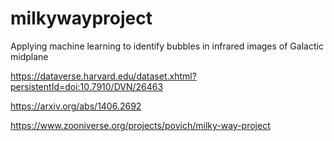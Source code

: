 # milkywayproject
Applying machine learning to identify bubbles in infrared images of Galactic midplane

https://dataverse.harvard.edu/dataset.xhtml?persistentId=doi:10.7910/DVN/26463

https://arxiv.org/abs/1406.2692

https://www.zooniverse.org/projects/povich/milky-way-project
